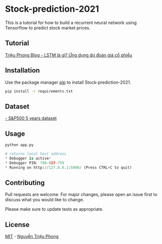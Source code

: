 
# Stock-prediction-2021

This is a tutorial for how to build a recurrent neural network using Tensorflow to predict stock market prices. 

## Tutorial
[Triệu Phong Blog - LSTM là gì? Ứng dụng dự đoán giá cổ phiếu](https://www.nguyentrieuphong.com/2021/07/LSTM-RNN-du-doan-co-phieu-.html)
## Installation

Use the package manager [pip](https://pip.pypa.io/en/stable/) to install Stock-prediction-2021.

```bash
pip install -r requirements.txt
```

## Dataset
[- S&P500 5 years dataset](https://drive.google.com/file/d/1xkZYNEG9XOXSooK_V34WdkTg0UaRsC5K/view?usp=sharing)

## Usage
```python
python app.py

# returns local host address
* Debugger is active!
* Debugger PIN: 700-017-759
* Running on http://127.0.0.1:5000/ (Press CTRL+C to quit)

```

## Contributing
Pull requests are welcome. For major changes, please open an issue first to discuss what you would like to change.

Please make sure to update tests as appropriate.

## License
[MIT](https://choosealicense.com/licenses/mit/) - [Nguyễn Triệu Phong](http://facebook.com/phong.gtvt)
